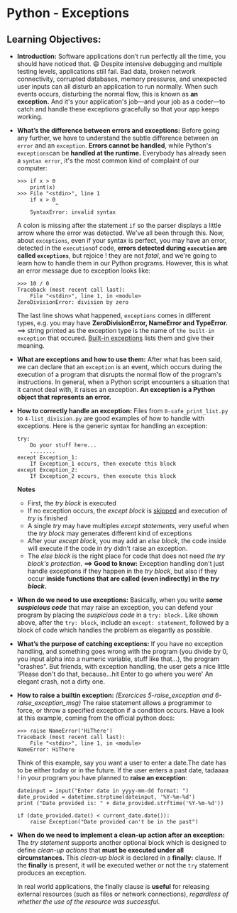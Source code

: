 # **Python - Exceptions**

## **Learning Objectives:**
- **Introduction:**
	Software applications don’t run perfectly all the time, you should have noticed that. :smile: Despite intensive debugging and multiple testing levels, applications still fail. Bad data, broken network connectivity, corrupted databases, memory pressures, and unexpected user inputs can all disturb an application to run normally. When such events occurs, disturbing the normal flow, this is known as **an exception.** And it's your application's job—and your job as a coder—to catch and handle these exceptions gracefully so that your app keeps working.

- **What’s the difference between errors and exceptions:**
	Before going any further, we have to understand the subtle difference between an `error` and an `exception`.
	**Errors cannot be handled**, while Python's `exceptions`can be **handled at the runtime.**
	Everybody has already seen a `syntax error`, it's the most common kind of complaint of our computer:
	```
	>>> if x > 0
		print(x)
	>>> File "<stdin>", line 1
    	if x > 0
           		^
		SyntaxError: invalid syntax
	```
	A colon is missing after the statement `if` so the parser displays a little arrow where the error was detected.
	We've all been through this.
	Now, about `exceptions`, even if your syntax is perfect, you may have an error, detected in the `execution`of code, **errors detected during `execution` are called `exceptions`**, but rejoice ! they are not *fatal*, and we're going to learn how to handle them in our Python programs.
	However, this is what an error message due to exception looks like:
	```
	>>> 10 / 0
	Traceback (most recent call last):
  		File "<stdin>", line 1, in <module>
	ZeroDivisionError: division by zero
	```
	The last line shows what happened, `exceptions` comes in different types, e.g. you may have 
	**ZeroDivisionError, NameError and TypeError.**
	==> string printed as the exception type is the name of `the built-in exception` that occured.
	[Built-in exceptions](https://docs.python.org/3/library/exceptions.html#bltin-exceptions) lists them and give their meaning.

- **What are exceptions and how to use them:**
	After what has been said, we can declare that an `exception` is an event, which occurs during the execution of a program that disrupts the normal flow of the program's instructions. In general, when a Python script encounters a situation that it cannot deal with, it raises an exception. **An exception is a Python object that represents an error.**
	
- **How to correctly handle an exception:**
	Files from `0-safe_print_list.py` to `4-list_division.py` are good examples of how to handle with exceptions.
	Here is the generic syntax for handling an exception:
	```
	try:
		Do your stuff here...
		........
	except Exception_1:
		If Exception_1 occurs, then execute this block
	except Exception_2:
		If Exception_2 occurs, then execute this block
	```
	**Notes**
	- First, the *try block* is executed
	- If no exception occurs, the *except block* is <u>skipped</u> and execution of *try* is finished
	- A single *try* may have multiples *except statements*, very useful when the *try block* may generates different kind of exceptions
	- After your *except block*, you may add an *else block*, the code inside will execute if the code in *try* didn't raise an exception.
	- The *else block* is the right place for code that does not need *the try block's protection*.
	**==> Good to know:** Exception handling don't just handle exceptions if they happen in the *try block*, but also if they occur **inside functions that are called (even indirectly) in the *try block*.**

- **When do we need to use exceptions:**
	Basically, when you write ***some suspicious code*** that may raise an exception, you can defend your program by placing the *suspicious code* in a `try: block.` Like shown above, after the `try: block`, include an `except: statement`, followed by a block of code which handles the problem as elegantly as possible.
- **What’s the purpose of catching exceptions:**
	If you have no exception handling, and something goes wrong with the program (you divide by 0, you input alpha into a numeric variable, stuff like that...), the program "crashes".
	But friends, with exception handling, the user gets a nice little 'Please don't do that, because...hit Enter to go where you were'
	An elegant crash, not a dirty one.

- **How to raise a builtin exception:**
	*(Exercices 5-raise_exception and 6-raise_exception_msg)*
	The raise statement allows a programmer to force, or throw a specified exception if a condition occurs.
	Have a look at this example, coming from the official python docs:
	```
	>>> raise NameError('HiThere')
	Traceback (most recent call last):
  		File "<stdin>", line 1, in <module>
	NameError: HiThere
	```
	Think of this example, say you want a user to enter a date.The date has to be either today or in the future.
	If the user enters a past date, tadaaaa ! in your program you have planned to **raise an exception**:
	```
	dateinput = input("Enter date in yyyy-mm-dd format: ")
	date_provided = datetime.strptime(dateinput, '%Y-%m-%d')
	print ("Date provided is: " + date_provided.strftime('%Y-%m-%d'))

	if (date_provided.date() < current_date.date()):
    	raise Exception("Date provided can't be in the past")
	```

- **When do we need to implement a clean-up action after an exception:**
	The *try statement* supports another optional block which is designed to define *clean-up actions* that **must be executed under all circumstances.**
	This *clean-up block* is declared in a **finally:**	clause. If the **finally** is present, it will be executed wether or not the `try` statement produces an exception.

	In real world applications, the finally clause is **useful** for releasing external resources (such as files or network connections), *regardless of whether the use of the resource was successful.*

